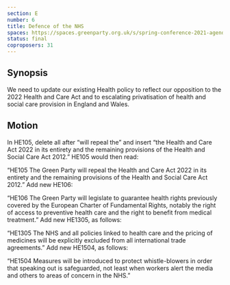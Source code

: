 ```yaml
---
section: E
number: 6
title: Defence of the NHS
spaces: https://spaces.greenparty.org.uk/s/spring-conference-2021-agenda-forum2/?contentId=78245
status: final
coproposers: 31
---
```

## Synopsis

We need to update our existing Health policy to reflect our opposition to the 2022 Health and Care Act and to escalating privatisation of health and social care provision in England and Wales.

## Motion

In HE105, delete all after “will repeal the” and insert “the Health and Care Act 2022 in its entirety and the remaining provisions of the Health and Social Care Act 2012.” HE105 would then read:

“HE105 The Green Party will repeal the Health and Care Act 2022 in its entirety and the remaining provisions of the Health and Social Care Act 2012.”
Add new HE106:

“HE106 The Green Party will legislate to guarantee health rights previously covered by the European Charter of Fundamental Rights, notably the right of access to preventive health care and the right to benefit from medical treatment.”
Add new HE1305, as follows:

“HE1305 The NHS and all policies linked to health care and the pricing of medicines will be explicitly excluded from all international trade agreements.”
Add new HE1504, as follows:

“HE1504 Measures will be introduced to protect whistle-blowers in order that speaking out is safeguarded, not least when workers alert the media and others to areas of concern in the NHS.”
